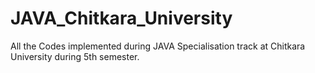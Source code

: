 # JAVA_Chitkara_University
All the Codes implemented during JAVA Specialisation track at Chitkara University during 5th semester.
